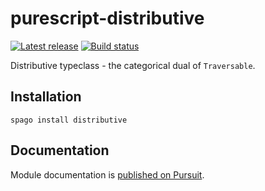 # purescript-distributive

[![Latest release](http://img.shields.io/github/release/purescript/purescript-distributive.svg)](https://github.com/purescript/purescript-distributive/releases)
[![Build status](https://github.com/purescript/purescript-distributive/workflows/CI/badge.svg?branch=master)](https://github.com/purescript/purescript-distributive/actions?query=workflow%3ACI+branch%3Amaster)

Distributive typeclass - the categorical dual of `Traversable`.

## Installation

```
spago install distributive
```

## Documentation

Module documentation is [published on Pursuit](http://pursuit.purescript.org/packages/purescript-distributive).
